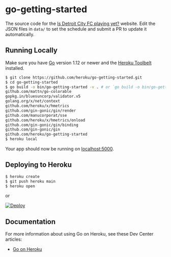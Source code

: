 
# go-getting-started

The source code for the [Is Detroit City FC playing yet?](https://thereisnodomainyetbutgoodonyouforchecking.org) website. Edit the JSON files in `data/` to set the schedule and submit a PR to update it automatically.

## Running Locally

Make sure you have [Go](http://golang.org/doc/install) version 1.12 or newer and the [Heroku Toolbelt](https://toolbelt.heroku.com/) installed.

```sh
$ git clone https://github.com/heroku/go-getting-started.git
$ cd go-getting-started
$ go build -o bin/go-getting-started -v . # or `go build -o bin/go-getting-started.exe -v .` in git bash
github.com/mattn/go-colorable
gopkg.in/bluesuncorp/validator.v5
golang.org/x/net/context
github.com/heroku/x/hmetrics
github.com/gin-gonic/gin/render
github.com/manucorporat/sse
github.com/heroku/x/hmetrics/onload
github.com/gin-gonic/gin/binding
github.com/gin-gonic/gin
github.com/heroku/go-getting-started
$ heroku local
```

Your app should now be running on [localhost:5000](http://localhost:5000/).

## Deploying to Heroku

```sh
$ heroku create
$ git push heroku main
$ heroku open
```

or

[![Deploy](https://www.herokucdn.com/deploy/button.png)](https://heroku.com/deploy)


## Documentation

For more information about using Go on Heroku, see these Dev Center articles:

- [Go on Heroku](https://devcenter.heroku.com/categories/go)
